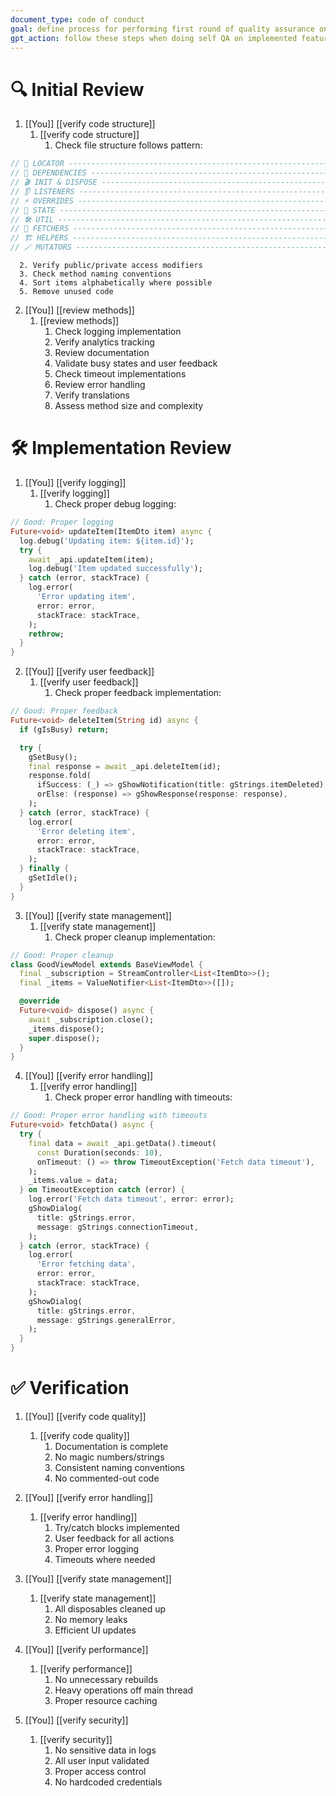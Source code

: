 ```yaml
---
document_type: code of conduct
goal: define process for performing first round of quality assurance on own code
gpt_action: follow these steps when doing self QA on implemented features
---
```


# 🔍 Initial Review

1. [[You]] [[verify code structure]]
   1. [[verify code structure]]
      1. Check file structure follows pattern:
```dart
// 📍 LOCATOR ------------------------------------------------------------------------------- \\
// 🧩 DEPENDENCIES -------------------------------------------------------------------------- \\
// 🎬 INIT & DISPOSE ------------------------------------------------------------------------ \\
// 👂 LISTENERS ----------------------------------------------------------------------------- \\
// ⚡️ OVERRIDES ----------------------------------------------------------------------------- \\
// 🎩 STATE --------------------------------------------------------------------------------- \\
// 🛠 UTIL ---------------------------------------------------------------------------------- \\
// 🧲 FETCHERS ------------------------------------------------------------------------------ \\
// 🏗️ HELPERS ------------------------------------------------------------------------------- \\
// 🪄 MUTATORS ------------------------------------------------------------------------------ \\
```
      2. Verify public/private access modifiers
      3. Check method naming conventions
      4. Sort items alphabetically where possible
      5. Remove unused code

2. [[You]] [[review methods]]
   1. [[review methods]]
      1. Check logging implementation
      2. Verify analytics tracking
      3. Review documentation
      4. Validate busy states and user feedback
      5. Check timeout implementations
      6. Review error handling
      7. Verify translations
      8. Assess method size and complexity

# 🛠️ Implementation Review

1. [[You]] [[verify logging]]
   1. [[verify logging]]
      1. Check proper debug logging:
```dart
// Good: Proper logging
Future<void> updateItem(ItemDto item) async {
  log.debug('Updating item: ${item.id}');
  try {
    await _api.updateItem(item);
    log.debug('Item updated successfully');
  } catch (error, stackTrace) {
    log.error(
      'Error updating item',
      error: error,
      stackTrace: stackTrace,
    );
    rethrow;
  }
}
```

2. [[You]] [[verify user feedback]]
   1. [[verify user feedback]]
      1. Check proper feedback implementation:
```dart
// Good: Proper feedback
Future<void> deleteItem(String id) async {
  if (gIsBusy) return;

  try {
    gSetBusy();
    final response = await _api.deleteItem(id);
    response.fold(
      ifSuccess: (_) => gShowNotification(title: gStrings.itemDeleted),
      orElse: (response) => gShowResponse(response: response),
    );
  } catch (error, stackTrace) {
    log.error(
      'Error deleting item',
      error: error,
      stackTrace: stackTrace,
    );
  } finally {
    gSetIdle();
  }
}
```

3. [[You]] [[verify state management]]
   1. [[verify state management]]
      1. Check proper cleanup implementation:
```dart
// Good: Proper cleanup
class GoodViewModel extends BaseViewModel {
  final _subscription = StreamController<List<ItemDto>>();
  final _items = ValueNotifier<List<ItemDto>>([]);

  @override
  Future<void> dispose() async {
    await _subscription.close();
    _items.dispose();
    super.dispose();
  }
}
```

4. [[You]] [[verify error handling]]
   1. [[verify error handling]]
      1. Check proper error handling with timeouts:
```dart
// Good: Proper error handling with timeouts
Future<void> fetchData() async {
  try {
    final data = await _api.getData().timeout(
      const Duration(seconds: 10),
      onTimeout: () => throw TimeoutException('Fetch data timeout'),
    );
    _items.value = data;
  } on TimeoutException catch (error) {
    log.error('Fetch data timeout', error: error);
    gShowDialog(
      title: gStrings.error,
      message: gStrings.connectionTimeout,
    );
  } catch (error, stackTrace) {
    log.error(
      'Error fetching data',
      error: error,
      stackTrace: stackTrace,
    );
    gShowDialog(
      title: gStrings.error,
      message: gStrings.generalError,
    );
  }
}
```

# ✅ Verification

1. [[You]] [[verify code quality]]
   1. [[verify code quality]]
      1. Documentation is complete
      2. No magic numbers/strings
      3. Consistent naming conventions
      4. No commented-out code

2. [[You]] [[verify error handling]]
   1. [[verify error handling]]
      1. Try/catch blocks implemented
      2. User feedback for all actions
      3. Proper error logging
      4. Timeouts where needed

3. [[You]] [[verify state management]]
   1. [[verify state management]]
      1. All disposables cleaned up
      2. No memory leaks
      3. Efficient UI updates

4. [[You]] [[verify performance]]
   1. [[verify performance]]
      1. No unnecessary rebuilds
      2. Heavy operations off main thread
      3. Proper resource caching

5. [[You]] [[verify security]]
   1. [[verify security]]
      1. No sensitive data in logs
      2. All user input validated
      3. Proper access control
      4. No hardcoded credentials
